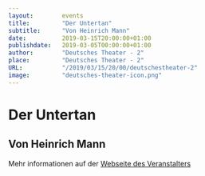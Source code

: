 ```yaml
---
layout:        events
title:         "Der Untertan"
subtitle:      "Von Heinrich Mann"
date:          2019-03-15T20:00:00+01:00
publishdate:   2019-03-05T00:00:00+01:00
author:        "Deutsches Theater - 2"
place:         "Deutsches Theater - 2"
URL:           "/2019/03/15/20/00/deutschestheater-2"
image:         "deutsches-theater-icon.png"
---
```


Der Untertan
===========

Von Heinrich Mann
-----------



Mehr informationen auf der [Webseite des Veranstalters](https://www.dt-goettingen.de/stueck/der-untertan/)
